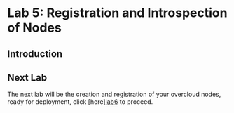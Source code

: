 # Lab 5: Registration and Introspection of Nodes

## Introduction

## Next Lab

The next lab will be the creation and registration of your overcloud nodes, ready for deployment, click [here][lab6](./lab06.md) to proceed.
